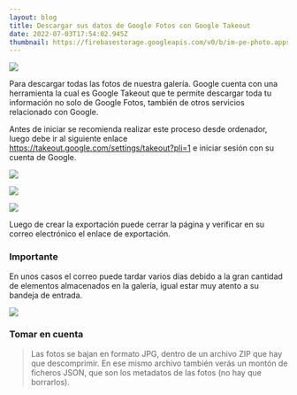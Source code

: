 ```yaml
---
layout: blog
title: Descargar sus datos de Google Fotos con Google Takeout
date: 2022-07-03T17:54:02.945Z
thumbnail: https://firebasestorage.googleapis.com/v0/b/im-pe-photo.appspot.com/o/pe-google-photos-mobile%2FGoogle%20Fotos%20Take.png?alt=media&token=8542d144-9ad9-456e-a462-d7241741b7c5
---
```

![](https://firebasestorage.googleapis.com/v0/b/im-pe-photo.appspot.com/o/pe-google-photos-mobile%2FGoogle%20Fotos%20Take.png?alt=media&token=8542d144-9ad9-456e-a462-d7241741b7c5)

Para descargar todas las fotos de nuestra galería. Google cuenta con una herramienta la cual es Google Takeout que te permite descargar toda tu información no solo de Google Fotos, también de otros servicios relacionado con Google.

Antes de iniciar se recomienda realizar este proceso desde ordenador, luego debe ir al siguiente enlace <https://takeout.google.com/settings/takeout?pli=1> e iniciar sesión con su cuenta de Google.

![](https://firebasestorage.googleapis.com/v0/b/im-pe-photo.appspot.com/o/pe-google-photos-mobile%2F15.png?alt=media&token=166ac981-e218-4f0c-b8c4-020907d28161)

![](https://firebasestorage.googleapis.com/v0/b/im-pe-photo.appspot.com/o/pe-google-photos-mobile%2F16.png?alt=media&token=6622d878-105b-405d-9b5b-5ab4bb6887eb)

![](https://firebasestorage.googleapis.com/v0/b/im-pe-photo.appspot.com/o/pe-google-photos-mobile%2F17.png?alt=media&token=3c69de94-3d0b-4d20-b10b-78d0e274ae03)



<script async src="https://pagead2.googlesyndication.com/pagead/js/adsbygoogle.js?client=ca-pub-3674470558368196"
     crossorigin="anonymous"></script>

<!-- Anuncio en Drew PE Photos -->

<ins class="adsbygoogle"
     style="display:block"
     data-ad-client="ca-pub-3674470558368196"
     data-ad-slot="8576963550"
     data-ad-format="auto"
     data-full-width-responsive="true"></ins>

<script>
     (adsbygoogle = window.adsbygoogle || []).push({});
</script>

Luego de crear la exportación puede cerrar la página y verificar en su correo electrónico  el enlace de exportación.

### Importante

En unos casos el correo puede tardar varios días debido a la gran cantidad de elementos almacenados en la galería, igual estar muy atento a su bandeja de entrada. 

![](https://firebasestorage.googleapis.com/v0/b/im-pe-photo.appspot.com/o/pe-google-photos-mobile%2F18.png?alt=media&token=db9b69b3-9589-448b-b9fa-eaf00712c2d8)

### Tomar en cuenta

> Las fotos se bajan en formato JPG, dentro de un archivo ZIP que hay que descomprimir. En ese mismo archivo también verás un montón de ficheros JSON, que son los metadatos de las fotos (no hay que borrarlos).